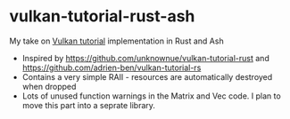 # vulkan-tutorial-rust-ash
My take on [Vulkan tutorial](http://vulkan-tutorial.com) implementation in Rust and Ash

- Inspired by https://github.com/unknownue/vulkan-tutorial-rust and https://github.com/adrien-ben/vulkan-tutorial-rs
- Contains a very simple RAII - resources are automatically destroyed when dropped
- Lots of unused function warnings in the Matrix and Vec code. I plan to move this part into a seprate library.